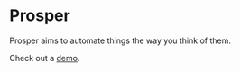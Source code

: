 # Prosper

Prosper aims to automate things the way you think of them.

Check out a [demo](https://9ffdcf1d66d944a2bca0e47eed8d1f0d.codepen.website).